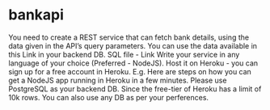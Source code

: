 # bankapi
You need to create a REST service that can fetch bank details, using the data given in the API’s query parameters. You can use the data available in this Link in your backend DB. SQL file - Link Write your service in any language of your choice (Preferred - NodeJS). Host it on Heroku - you can sign up for a free account in Heroku. E.g. Here are steps on how you can get a NodeJS app running in Heroku in a few minutes. Please use PostgreSQL as your backend DB. Since the free-tier of Heroku has a limit of 10k rows. You can also use any DB as per your perferences.
